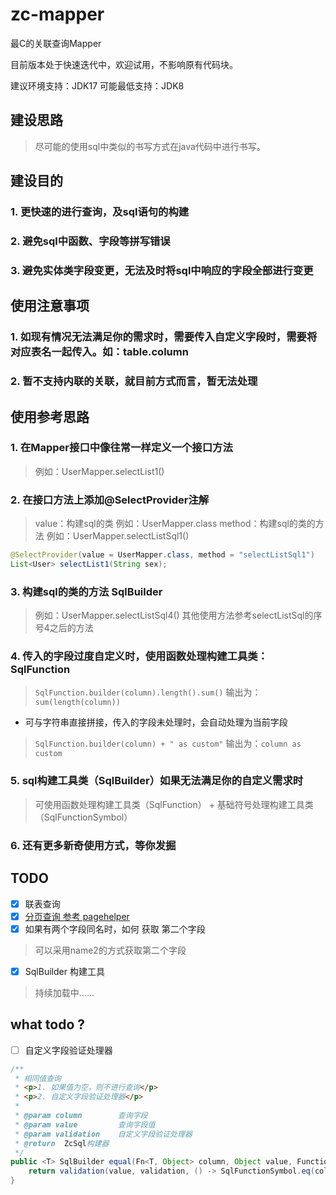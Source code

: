 # zc-mapper

最C的关联查询Mapper

目前版本处于快速迭代中，欢迎试用，不影响原有代码块。

建议环境支持：JDK17
可能最低支持：JDK8

## 建设思路

> 尽可能的使用sql中类似的书写方式在java代码中进行书写。

## 建设目的

### 1. 更快速的进行查询，及sql语句的构建

### 2. 避免sql中函数、字段等拼写错误

### 3. 避免实体类字段变更，无法及时将sql中响应的字段全部进行变更

## 使用注意事项

### 1. 如现有情况无法满足你的需求时，需要传入自定义字段时，需要将对应表名一起传入。如：table.column
### 2. 暂不支持内联的关联，就目前方式而言，暂无法处理

## 使用参考思路

### 1. 在Mapper接口中像往常一样定义一个接口方法

> 例如：UserMapper.selectList1()

### 2. 在接口方法上添加@SelectProvider注解

> value：构建sql的类 例如：UserMapper.class
> method：构建sql的类的方法 例如：UserMapper.selectListSql1()

```java
@SelectProvider(value = UserMapper.class, method = "selectListSql1")
List<User> selectList1(String sex);
```

### 3. 构建sql的类的方法 SqlBuilder

> 例如：UserMapper.selectListSql4()
> 其他使用方法参考selectListSql的序号4之后的方法

### 4. 传入的字段过度自定义时，使用函数处理构建工具类：SqlFunction

> ```SqlFunction.builder(column).length().sum()``` 输出为：```sum(length(column))```

- 可与字符串直接拼接，传入的字段未处理时，会自动处理为当前字段

> ```SqlFunction.builder(column) + " as custom"``` 输出为：```column as custom```

### 5. sql构建工具类（SqlBuilder）如果无法满足你的自定义需求时

> 可使用函数处理构建工具类（SqlFunction） + 基础符号处理构建工具类（SqlFunctionSymbol）

### 6. 还有更多新奇使用方式，等你发掘

## TODO

- [x] 联表查询
- [x] [分页查询 参考 pagehelper](https://github.com/pagehelper/pagehelper-spring-boot)
- [x] 如果有两个字段同名时，如何  获取  第二个字段
> 可以采用name2的方式获取第二个字段
- [x] SqlBuilder 构建工具
> 持续加载中......



## what todo ?

- [ ] 自定义字段验证处理器
```java
/**
 * 相同值查询
 * <p>1. 如果值为空，则不进行查询</p>
 * <p>2. 自定义字段验证处理器</p>
 *
 * @param column        查询字段
 * @param value         查询字段值
 * @param validation    自定义字段验证处理器
 * @return  ZcSql构建器
 */
public <T> SqlBuilder equal(Fn<T, Object> column, Object value, Function<Object, Boolean> validation) {
    return validation(value, validation, () -> SqlFunctionSymbol.eq(column));
}
```